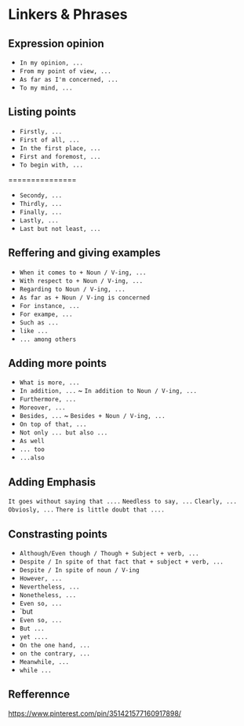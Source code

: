 # Linkers & Phrases
## Expression opinion

- `In my opinion, ...`
- `From my point of view, ...`
- `As far as I'm concerned, ...`
- `To my mind, ...`

## Listing points

- `Firstly, ...`
- `First of all, ...`
- `In the first place, ...`
- `First and foremost, ...`
- `To begin with, ... `

===============

- `Secondy, ... `
- `Thirdly, ... `
- `Finally, ... `
- `Lastly, ... `
- `Last but not least, ... `

## Reffering and giving examples

- `When it comes to + Noun / V-ing, ...` 
- `With respect to + Noun / V-ing, ...`
- `Regarding to Noun / V-ing, ...`
- `As far as + Noun / V-ing is concerned`
- `For instance, ...`
- `For exampe, ...`
- `Such as ...`
- `like ...`
- `... among others`

## Adding more points

- `What is more, ...`   
- `In addition, ...` ~ `In addition to Noun / V-ing, ...`
- `Furthermore, ...`
- `Moreover, ...`
- `Besides, ...` ~ `Besides + Noun / V-ing, ...`
- `On top of that, ...`
- `Not only ... but also ...`
- `As well`
- `... too`
- `...also`

## Adding Emphasis

`It goes without saying that ....`
`Needless to say, ...`
`Clearly, ...`
`Obviosly, ...`
`There is little doubt that ....`

## Constrasting points

- `Although/Even though / Though + Subject + verb, ...`
- `Despite / In spite of that fact that + subject + verb, ...`
- `Despite / In spite of noun / V-ing`
- `However, ...`
- `Nevertheless, ...`
- `Nonetheless, ...`
- `Even so, ...`
- `but 
- `Even so, ...`
- `But ...`
- `yet ....`
- `On the one hand, ...`
- `on the contrary, ...`
- `Meanwhile, ...`
- `while ...`


## Refferennce
https://www.pinterest.com/pin/351421577160917898/
